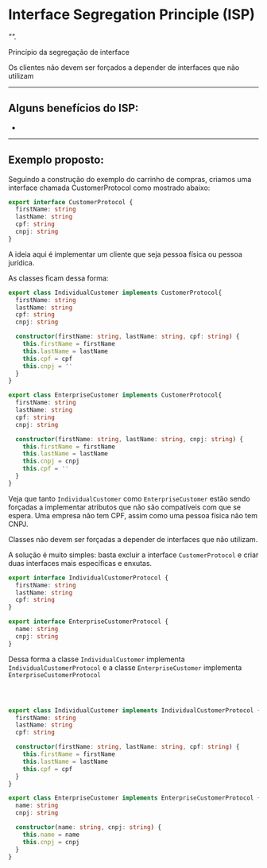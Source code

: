 # Interface Segregation Principle (ISP)

_""._

Princípio da segregação de interface

Os clientes não devem ser forçados a depender de interfaces que não utilizam

<hr>

**Alguns benefícios do ISP:**
-
-

---
## Exemplo proposto:

Seguindo a construção do exemplo do carrinho de compras, criamos uma interface chamada CustomerProtocol como mostrado abaixo:

~~~typescript
export interface CustomerProtocol {
  firstName: string
  lastName: string
  cpf: string
  cnpj: string
}
~~~

A ideia aqui é implementar um cliente que seja pessoa física ou pessoa jurídica.

As classes ficam dessa forma:

~~~ typescript
export class IndividualCustomer implements CustomerProtocol{
  firstName: string
  lastName: string
  cpf: string
  cnpj: string

  constructor(firstName: string, lastName: string, cpf: string) {
    this.firstName = firstName
    this.lastName = lastName
    this.cpf = cpf
    this.cnpj = ''
  }
}
~~~

~~~ typescript
export class EnterpriseCustomer implements CustomerProtocol{
  firstName: string
  lastName: string
  cpf: string
  cnpj: string

  constructor(firstName: string, lastName: string, cnpj: string) {
    this.firstName = firstName
    this.lastName = lastName
    this.cnpj = cnpj
    this.cpf = ''
  }
}
~~~

Veja que tanto `IndividualCustomer` como `EnterpriseCustomer` estão sendo forçadas a implementar atributos que não são compatíveis com que se espera.
Uma empresa não tem CPF, assim como uma pessoa física não tem CNPJ.

Classes não devem ser forçadas a depender de interfaces que não utilizam.

A solução é muito simples: basta excluir a interface `CustomerProtocol` e criar duas interfaces mais específicas e enxutas.

~~~ typescript
export interface IndividualCustomerProtocol {
  firstName: string
  lastName: string
  cpf: string
}
~~~

~~~ typescript
export interface EnterpriseCustomerProtocol {
  name: string
  cnpj: string
}
~~~

Dessa forma a classe `IndividualCustomer` implementa `IndividualCustomerProtocol` e a classe `EnterpriseCustomer` implementa `EnterpriseCustomerProtocol`

##### `    `
~~~ typescript
export class IndividualCustomer implements IndividualCustomerProtocol {
  firstName: string
  lastName: string
  cpf: string

  constructor(firstName: string, lastName: string, cpf: string) {
    this.firstName = firstName
    this.lastName = lastName
    this.cpf = cpf
  }
}
~~~

~~~ typescript
export class EnterpriseCustomer implements EnterpriseCustomerProtocol {
  name: string
  cnpj: string

  constructor(name: string, cnpj: string) {
    this.name = name
    this.cnpj = cnpj
  }
}
~~~

